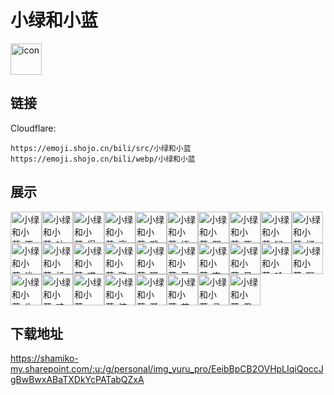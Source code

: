 # 小绿和小蓝
<img src="https://emoji.shojo.cn/bili/src/小绿和小蓝/icon.png" width="50" height="50" alt="icon">

## 链接
Cloudflare:
```
https://emoji.shojo.cn/bili/src/小绿和小蓝
https://emoji.shojo.cn/bili/webp/小绿和小蓝
```
## 展示
<img src="https://emoji.shojo.cn/bili/src/小绿和小蓝/小绿和小蓝-不想说话.png" width="50" height="50" alt="小绿和小蓝-不想说话"><img src="https://emoji.shojo.cn/bili/src/小绿和小蓝/小绿和小蓝-吵架.png" width="50" height="50" alt="小绿和小蓝-吵架"><img src="https://emoji.shojo.cn/bili/src/小绿和小蓝/小绿和小蓝-得意脸.png" width="50" height="50" alt="小绿和小蓝-得意脸"><img src="https://emoji.shojo.cn/bili/src/小绿和小蓝/小绿和小蓝-高兴.png" width="50" height="50" alt="小绿和小蓝-高兴"><img src="https://emoji.shojo.cn/bili/src/小绿和小蓝/小绿和小蓝-哦.png" width="50" height="50" alt="小绿和小蓝-哦"><img src="https://emoji.shojo.cn/bili/src/小绿和小蓝/小绿和小蓝-捂脸.png" width="50" height="50" alt="小绿和小蓝-捂脸"><img src="https://emoji.shojo.cn/bili/src/小绿和小蓝/小绿和小蓝-邪恶脸.png" width="50" height="50" alt="小绿和小蓝-邪恶脸"><img src="https://emoji.shojo.cn/bili/src/小绿和小蓝/小绿和小蓝-要哭了.png" width="50" height="50" alt="小绿和小蓝-要哭了"><img src="https://emoji.shojo.cn/bili/src/小绿和小蓝/小绿和小蓝-疑问.png" width="50" height="50" alt="小绿和小蓝-疑问"><img src="https://emoji.shojo.cn/bili/src/小绿和小蓝/小绿和小蓝-打滚.png" width="50" height="50" alt="小绿和小蓝-打滚"><img src="https://emoji.shojo.cn/bili/src/小绿和小蓝/小绿和小蓝-诶.png" width="50" height="50" alt="小绿和小蓝-诶"><img src="https://emoji.shojo.cn/bili/src/小绿和小蓝/小绿和小蓝-机智一比.png" width="50" height="50" alt="小绿和小蓝-机智一比"><img src="https://emoji.shojo.cn/bili/src/小绿和小蓝/小绿和小蓝-喵喵喵.png" width="50" height="50" alt="小绿和小蓝-喵喵喵"><img src="https://emoji.shojo.cn/bili/src/小绿和小蓝/小绿和小蓝-跑.png" width="50" height="50" alt="小绿和小蓝-跑"><img src="https://emoji.shojo.cn/bili/src/小绿和小蓝/小绿和小蓝-喂.png" width="50" height="50" alt="小绿和小蓝-喂"><img src="https://emoji.shojo.cn/bili/src/小绿和小蓝/小绿和小蓝-已关机.png" width="50" height="50" alt="小绿和小蓝-已关机"><img src="https://emoji.shojo.cn/bili/src/小绿和小蓝/小绿和小蓝-直接躺平.png" width="50" height="50" alt="小绿和小蓝-直接躺平"><img src="https://emoji.shojo.cn/bili/src/小绿和小蓝/小绿和小蓝-呆住.png" width="50" height="50" alt="小绿和小蓝-呆住"><img src="https://emoji.shojo.cn/bili/src/小绿和小蓝/小绿和小蓝-哈哈.png" width="50" height="50" alt="小绿和小蓝-哈哈"><img src="https://emoji.shojo.cn/bili/src/小绿和小蓝/小绿和小蓝-喝水.png" width="50" height="50" alt="小绿和小蓝-喝水"><img src="https://emoji.shojo.cn/bili/src/小绿和小蓝/小绿和小蓝-生气.png" width="50" height="50" alt="小绿和小蓝-生气"><img src="https://emoji.shojo.cn/bili/src/小绿和小蓝/小绿和小蓝-哇啊啊啊.png" width="50" height="50" alt="小绿和小蓝-哇啊啊啊"><img src="https://emoji.shojo.cn/bili/src/小绿和小蓝/小绿和小蓝-一本正经.png" width="50" height="50" alt="小绿和小蓝-一本正经"><img src="https://emoji.shojo.cn/bili/src/小绿和小蓝/小绿和小蓝-惊呆.png" width="50" height="50" alt="小绿和小蓝-惊呆"><img src="https://emoji.shojo.cn/bili/src/小绿和小蓝/小绿和小蓝-开心.png" width="50" height="50" alt="小绿和小蓝-开心"><img src="https://emoji.shojo.cn/bili/src/小绿和小蓝/小绿和小蓝-苦恼.png" width="50" height="50" alt="小绿和小蓝-苦恼"><img src="https://emoji.shojo.cn/bili/src/小绿和小蓝/小绿和小蓝-灵光乍现.png" width="50" height="50" alt="小绿和小蓝-灵光乍现"><img src="https://emoji.shojo.cn/bili/src/小绿和小蓝/小绿和小蓝-思考.png" width="50" height="50" alt="小绿和小蓝-思考">

## 下载地址

https://shamiko-my.sharepoint.com/:u:/g/personal/img_yuru_pro/EeibBpCB2OVHpLIqiQoccJgBwBwxABaTXDkYcPATabQZxA